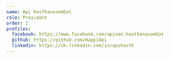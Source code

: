 ```yaml
---
name: Api Hasthanasombat
role: President
order: 1
profiles:
  facebook: https://www.facebook.com/apinan.hasthanasombat
  github: https://github.com/HappiApi
  linkedin: https://uk.linkedin.com/in/apihasth
---
```

